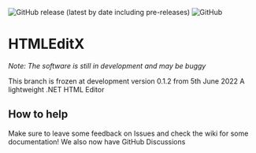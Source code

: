 ![GitHub release (latest by date including pre-releases)](https://img.shields.io/github/v/release/XTSoftware/HTMLEditX?include_prereleases) ![GitHub](https://img.shields.io/github/license/XTSoftware/HTMLEditX)
# HTMLEditX 

*Note: The software is still in development and may be buggy*

This branch is frozen at development version 0.1.2 from 5th June 2022
A lightweight .NET HTML Editor

## How to help
Make sure to leave some feedback on Issues and check the wiki for some documentation! We also now have GitHub Discussions

